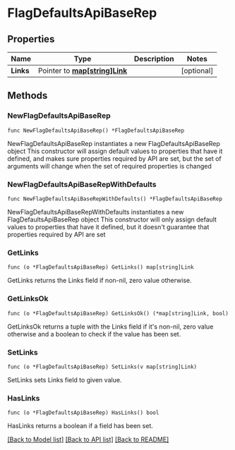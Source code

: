 # FlagDefaultsApiBaseRep

## Properties

Name | Type | Description | Notes
------------ | ------------- | ------------- | -------------
**Links** | Pointer to [**map[string]Link**](Link.md) |  | [optional] 

## Methods

### NewFlagDefaultsApiBaseRep

`func NewFlagDefaultsApiBaseRep() *FlagDefaultsApiBaseRep`

NewFlagDefaultsApiBaseRep instantiates a new FlagDefaultsApiBaseRep object
This constructor will assign default values to properties that have it defined,
and makes sure properties required by API are set, but the set of arguments
will change when the set of required properties is changed

### NewFlagDefaultsApiBaseRepWithDefaults

`func NewFlagDefaultsApiBaseRepWithDefaults() *FlagDefaultsApiBaseRep`

NewFlagDefaultsApiBaseRepWithDefaults instantiates a new FlagDefaultsApiBaseRep object
This constructor will only assign default values to properties that have it defined,
but it doesn't guarantee that properties required by API are set

### GetLinks

`func (o *FlagDefaultsApiBaseRep) GetLinks() map[string]Link`

GetLinks returns the Links field if non-nil, zero value otherwise.

### GetLinksOk

`func (o *FlagDefaultsApiBaseRep) GetLinksOk() (*map[string]Link, bool)`

GetLinksOk returns a tuple with the Links field if it's non-nil, zero value otherwise
and a boolean to check if the value has been set.

### SetLinks

`func (o *FlagDefaultsApiBaseRep) SetLinks(v map[string]Link)`

SetLinks sets Links field to given value.

### HasLinks

`func (o *FlagDefaultsApiBaseRep) HasLinks() bool`

HasLinks returns a boolean if a field has been set.


[[Back to Model list]](../README.md#documentation-for-models) [[Back to API list]](../README.md#documentation-for-api-endpoints) [[Back to README]](../README.md)


